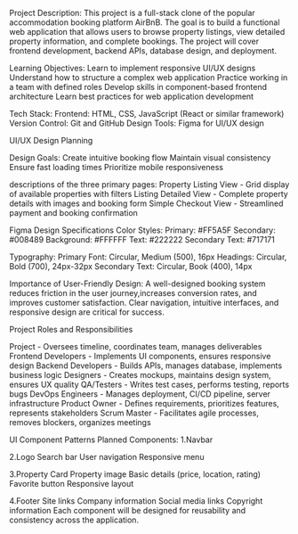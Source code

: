 Project Description:
This project is a full-stack clone of the popular accommodation booking platform 
AirBnB. The goal is to build a functional web application that allows users to browse 
property listings, view detailed property information, and complete bookings. The 
project will cover frontend development, backend APIs, database design, and deployment.

Learning Objectives:
Learn to implement responsive UI/UX designs
Understand how to structure a complex web application
Practice working in a team with defined roles
Develop skills in component-based frontend architecture
Learn best practices for web application development


Tech Stack:
Frontend: HTML, CSS, JavaScript (React or similar framework)
Version Control: Git and GitHub
Design Tools: Figma for UI/UX design


UI/UX Design Planning

Design Goals:
Create intuitive booking flow
Maintain visual consistency
Ensure fast loading times
Prioritize mobile responsiveness

descriptions of the three primary pages:
Property Listing View - Grid display of available properties with filters
Listing Detailed View - Complete property details with images and booking form
Simple Checkout View - Streamlined payment and booking confirmation

Figma Design Specifications
Color Styles:
Primary: #FF5A5F
Secondary: #008489
Background: #FFFFFF
Text: #222222
Secondary Text: #717171

Typography:
Primary Font: Circular, Medium (500), 16px
Headings: Circular, Bold (700), 24px-32px
Secondary Text: Circular, Book (400), 14px

Importance of User-Friendly Design:
A well-designed booking system reduces friction in the user journey,increases 
conversion rates, and improves customer satisfaction. Clear navigation, intuitive 
interfaces, and responsive design are critical for success.


Project Roles and Responsibilities

Project  -	Oversees timeline, coordinates team, manages deliverables
Frontend Developers - Implements UI components, ensures responsive design
Backend Developers	- Builds APIs, manages database, implements business logic
Designers - Creates mockups, maintains design system, ensures UX quality
QA/Testers - Writes test cases, performs testing, reports bugs
DevOps Engineers - Manages deployment, CI/CD pipeline, server infrastructure
Product Owner - Defines requirements, prioritizes features, represents stakeholders
Scrum Master - Facilitates agile processes, removes blockers, organizes meetings


UI Component Patterns
Planned Components:
1.Navbar

2.Logo
Search bar
User navigation
Responsive menu

3.Property Card
Property image
Basic details (price, location, rating)
Favorite button
Responsive layout

4.Footer
Site links
Company information
Social media links
Copyright information
Each component will be designed for reusability and consistency across the application.